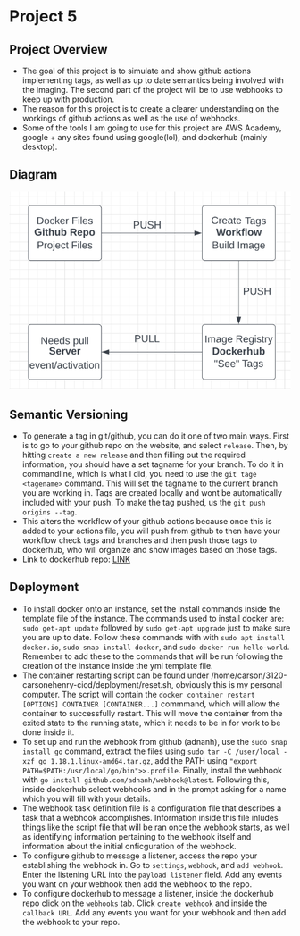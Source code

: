 # Project 5

## Project Overview

- The goal of this project is to simulate and show github actions implementing tags, as well as up to date semantics being involved with the imaging. The second part
of the project will be to use webhooks to keep up with production.
- The reason for this project is to create a clearer understanding on the workings of github actions as well as the use of webhooks.
- Some of the tools I am going to use for this project are AWS Academy, google + any sites found using google(lol), and dockerhub (mainly desktop).

## Diagram

![HENRY-CD-DIAGRAM](images/HENRY_CD_DIAGRAM.png)

## Semantic Versioning

- To generate a tag in git/github, you can do it one of two main ways. First is to go to your github repo on the website, and select `release`. Then, by hitting `create a new release` and then filling out the required information, you should have a set tagname for your branch. To do it in commandline, which is what I did, you  need to use the `git tage <tagename>` command. This will set the tagname to the current branch you are working in. Tags are created locally and wont be automatically included with your push. To make the tag pushed, us the `git push origins --tag`.
- This alters the workflow of your github actions because once this is added to your actions file, you will push from github to then have your workflow check tags and branches and then push those tags to dockerhub, who will organize and show images based on those tags.
- Link to dockerhub repo: [LINK](https://hub.docker.com/repository/docker/carsonehenry/3120cicd/general)

## Deployment

- To install docker onto an instance, set the install commands inside the template file of the instance. The commands used to install docker are: `sudo get-apt update` followed by `sudo get-apt upgrade` just to make sure you are up to date. Follow these commands with with `sudo apt install docker.io`, `sudo snap install docker`, and  `sudo docker run hello-world`. Remember to add these to the commands that will be run following the creation of the instance inside the yml template file.
- The container restarting script can be found under /home/carson/3120-carsonehenry-cicd/deployment/reset.sh, obviously this is my personal computer. The script will contain the `docker container restart [OPTIONS] CONTAINER [CONTAINER...]` commmand, which will allow the container to successfully restart. This will move the container from the exited state to the running state, which it needs to be in for work to be done inside it.
- To set up and run the webhook from github (adnanh), use the `sudo snap install go` command, extract the files using `sudo tar -C /user/local -xzf go 1.18.1.linux-amd64.tar.gz`, add the PATH using `"export PATH=$PATH:/usr/local/go/bin">>.profile`. Finally, install the webhook with `go install github.com/adnanh/webhook@latest`. Following this, inside dockerhub select webhooks and in the prompt asking for a name which you will fill with your details.
- The webhook task definition file is a configuration file that describes a task that a webhook accomplishes. Information inside this file inludes things like the script file that will be ran once the webhook starts, as well as identifying information pertaining to the webhook itself and information about the initial onficguration of the webhook.
- To configure github to message a listener, access the repo your establishing the webhook in. Go to `settings`, `webhook`, and `add webhook`. Enter the listening URL into the `payload listener` field. Add any events you want on your webhook then add the webhook to the repo.
- To configure dockerhub to message a listener, inside the dockerhub repo click on the `webhooks` tab. Click `create webhook` and inside the `callback URL`. Add any events you want for your webhook and then add the webhook to your repo.
